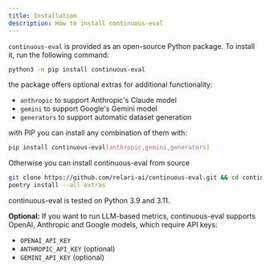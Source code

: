 ```yaml
---
title: Installation
description: How to install continuous-eval
---
```


`continuous-eval` is provided as an open-source Python package. 
To install it, run the following command:

```bash
python3 -m pip install continuous-eval
```

the package offers optional extras for additional functionality:

- `anthropic` to support Anthropic's Claude model
- `gemini` to support Google's Gemini model
- `generators` to support automatic dataset generation

with PIP you can install any combination of them with:

```bash
pip install continuous-eval[anthropic,gemini,generators]
```

Otherwise you can install continuous-eval from source

```bash
git clone https://github.com/relari-ai/continuous-eval.git && cd continuous-eval
poetry install --all-extras
```

continuous-eval is tested on Python 3.9 and 3.11.

**Optional:**
If you want to run LLM-based metrics, continuous-eval supports OpenAI, Anthropic and Google models, which require API keys:

- `OPENAI_API_KEY`
- `ANTHROPIC_API_KEY` (optional)
- `GEMINI_API_KEY` (optional)
